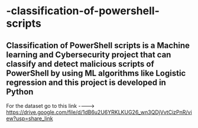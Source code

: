 # -classification-of-powershell-scripts
Classification of PowerShell scripts is a Machine learning and Cybersecurity project that can classify and detect malicious scripts of PowerShell by using ML algorithms like Logistic regression 
and this project is developed in Python
---------
For the dataset go to this link ----> https://drive.google.com/file/d/1dB6u2U6YRKLKUG26_wn3QDjVvtCizPnR/view?usp=share_link
